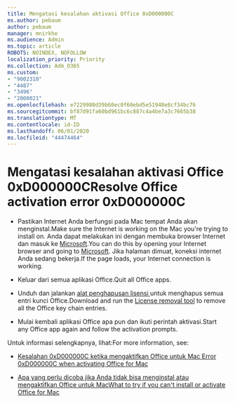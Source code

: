 ```yaml
---
title: Mengatasi kesalahan aktivasi Office 0xD000000C
ms.author: pebaum
author: pebaum
manager: mnirkhe
ms.audience: Admin
ms.topic: article
ROBOTS: NOINDEX, NOFOLLOW
localization_priority: Priority
ms.collection: Adm_O365
ms.custom:
- "9002310"
- "4487"
- "3496"
- "2000021"
ms.openlocfilehash: e7229980d39b60ec0f60ebd5e51948e8cf34bc76
ms.sourcegitcommit: bf87d91fa60bd961bc6c887c4a4be7a3c7665b38
ms.translationtype: MT
ms.contentlocale: id-ID
ms.lasthandoff: 06/01/2020
ms.locfileid: "44474464"
---
```

# <a name="resolve-office-activation-error-0xd000000c"></a><span data-ttu-id="506dc-102">Mengatasi kesalahan aktivasi Office 0xD000000C</span><span class="sxs-lookup"><span data-stu-id="506dc-102">Resolve Office activation error 0xD000000C</span></span>

- <span data-ttu-id="506dc-103">Pastikan Internet Anda berfungsi pada Mac tempat Anda akan menginstal.</span><span class="sxs-lookup"><span data-stu-id="506dc-103">Make sure the Internet is working on the Mac you're trying to install on.</span></span> <span data-ttu-id="506dc-104">Anda dapat melakukan ini dengan membuka browser Internet dan masuk ke [Microsoft](https://www.microsoft.com).</span><span class="sxs-lookup"><span data-stu-id="506dc-104">You can do this by opening your Internet browser and going to [Microsoft](https://www.microsoft.com).</span></span> <span data-ttu-id="506dc-105">Jika halaman dimuat, koneksi internet Anda sedang bekerja.</span><span class="sxs-lookup"><span data-stu-id="506dc-105">If the page loads, your Internet connection is working.</span></span>

- <span data-ttu-id="506dc-106">Keluar dari semua aplikasi Office.</span><span class="sxs-lookup"><span data-stu-id="506dc-106">Quit all Office apps.</span></span>

- <span data-ttu-id="506dc-107">Unduh dan jalankan [alat penghapusan lisensi ](https://go.microsoft.com/fwlink/?linkid=849815)untuk menghapus semua entri kunci Office.</span><span class="sxs-lookup"><span data-stu-id="506dc-107">Download and run the [License removal tool](https://go.microsoft.com/fwlink/?linkid=849815) to remove all the Office key chain entries.</span></span>

- <span data-ttu-id="506dc-108">Mulai kembali aplikasi Office apa pun dan ikuti perintah aktivasi.</span><span class="sxs-lookup"><span data-stu-id="506dc-108">Start any Office app again and follow the activation prompts.</span></span>

<span data-ttu-id="506dc-109">Untuk informasi selengkapnya, lihat:</span><span class="sxs-lookup"><span data-stu-id="506dc-109">For more information, see:</span></span>

- [<span data-ttu-id="506dc-110">Kesalahan 0xD000000C ketika mengaktifkan Office untuk Mac </span><span class="sxs-lookup"><span data-stu-id="506dc-110">Error 0xD000000C when activating Office for Mac</span></span>](https://support.office.com/article/error-0xd000000c-when-activating-office-for-mac-da865931-4658-4829-ba2d-8133390c6d25)

- [<span data-ttu-id="506dc-111">Apa yang perlu dicoba jika Anda tidak bisa menginstal atau mengaktifkan Office untuk Mac</span><span class="sxs-lookup"><span data-stu-id="506dc-111">What to try if you can't install or activate Office for Mac</span></span>](https://support.office.com/article/what-to-try-if-you-can-t-install-or-activate-office-for-mac-5efba2b4-b1e6-4e5f-bf3c-6ab945d03dea)
